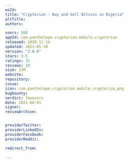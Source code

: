 ```yaml
---
wsId: 
title: "Cryptorize - Buy and Sell Bitcoin in Nigeria"
altTitle: 
authors:

users: 500
appId: com.panthelope.cryptorize.mobile.cryptorize
released: 2020-11-14
updated: 2021-05-30
version: "2.0.0"
stars: 3.5
ratings: 31
reviews: 18
size: 11M
website: 
repository: 
issue: 
icon: com.panthelope.cryptorize.mobile.cryptorize.png
bugbounty: 
verdict: fewusers
date: 2021-08-01
signer: 
reviewArchive:


providerTwitter: 
providerLinkedIn: 
providerFacebook: 
providerReddit: 

redirect_from:

---
```



